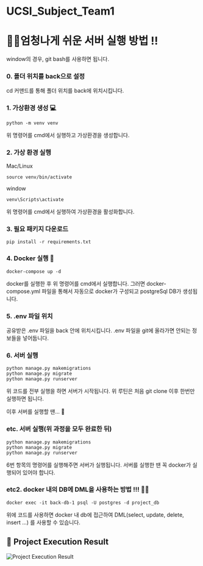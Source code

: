 # UCSI_Subject_Team1

# 🚀🚀엄청나게 쉬운 서버 실행 방법 !!


window의 경우, git bash를 사용하면 됩니다.
### 0. 폴더 위치를 back으로 설정
cd 커맨드를 통해 폴더 위치를 back에 위치시킵니다.

### 1. 가상환경 생성 💻
```
python -m venv venv
```
위 명령어를 cmd에서 실행하고 가상환경을 생성합니다.

### 2. 가상 환경 실행
Mac/Linux
```
source venv/bin/activate
```
window
```
venv\Scripts\activate
```
위 명령어를 cmd에서 실행하여 가상환경을 활성화합니다.

### 3. 필요 패키지 다운로드
```
pip install -r requirements.txt
```

### 4. Docker 실행 🐋
```
docker-compose up -d
```
docker를 실행한 후 위 명령어를 cmd에서 실행합니다.
그러면 docker-compose.yml 파일을 통해서 자동으로 docker가 구성되고 postgreSql DB가 생성됩니다.

### 5. .env 파일 위치
공유받은 .env 파일을 back 안에 위치시킵니다.
.env 파일을 git에 올라가면 안되는 정보들을 넣어둡니다.

### 6. 서버 실행 
```
python manage.py makemigrations
python manage.py migrate
python manage.py runserver
```

위 코드를 전부 실행을 하면 서버가 시작됩니다.
위 루틴은 처음 git clone 이후 한번만 실행하면 됩니다.

이후 서버를 실행할 땐... 🤔

### etc. 서버 실행(위 과정을 모두 완료한 뒤)
```
python manage.py makemigrations
python manage.py migrate
python manage.py runserver
```
6번 항목의 명령어를 실행해주면 서버가 실행됩니다.
서버를 실행한 땐 꼭 docker가 실행되어 있어야 합니다.

### etc2. docker 내의 DB에 DML을 사용하는 방법 !!! 🚀🚀
```
docker exec -it back-db-1 psql -U postgres -d project_db
```
위에 코드를 사용하면 docker 내 db에 접근하여 DML(select, update, delete, insert ...) 를 사용할 수 있습니다.


## 🚀 Project Execution Result  

![Project Execution Result](https://github.com/user-attachments/assets/6384ef0f-aad1-488f-b7fd-c60d31204f9f)




